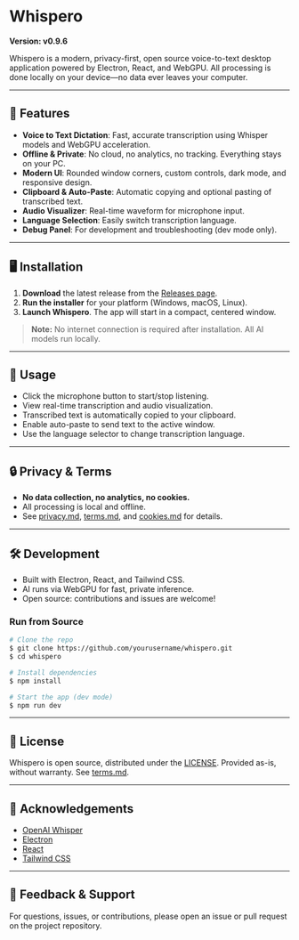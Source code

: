 # Whispero

**Version: v0.9.6**

Whispero is a modern, privacy-first, open source voice-to-text desktop application powered by Electron, React, and WebGPU. All processing is done locally on your device—no data ever leaves your computer.

---

## 🚀 Features
- **Voice to Text Dictation**: Fast, accurate transcription using Whisper models and WebGPU acceleration.
- **Offline & Private**: No cloud, no analytics, no tracking. Everything stays on your PC.
- **Modern UI**: Rounded window corners, custom controls, dark mode, and responsive design.
- **Clipboard & Auto-Paste**: Automatic copying and optional pasting of transcribed text.
- **Audio Visualizer**: Real-time waveform for microphone input.
- **Language Selection**: Easily switch transcription language.
- **Debug Panel**: For development and troubleshooting (dev mode only).

---

## 🖥️ Installation

1. **Download** the latest release from the [Releases page](./release.md).
2. **Run the installer** for your platform (Windows, macOS, Linux).
3. **Launch Whispero**. The app will start in a compact, centered window.

> **Note:** No internet connection is required after installation. All AI models run locally.

---

## 📝 Usage
- Click the microphone button to start/stop listening.
- View real-time transcription and audio visualization.
- Transcribed text is automatically copied to your clipboard.
- Enable auto-paste to send text to the active window.
- Use the language selector to change transcription language.

---

## 🔒 Privacy & Terms
- **No data collection, no analytics, no cookies.**
- All processing is local and offline.
- See [privacy.md](./privacy.md), [terms.md](./terms.md), and [cookies.md](./cookies.md) for details.

---

## 🛠 Development
- Built with Electron, React, and Tailwind CSS.
- AI runs via WebGPU for fast, private inference.
- Open source: contributions and issues are welcome!

### Run from Source
```bash
# Clone the repo
$ git clone https://github.com/yourusername/whispero.git
$ cd whispero

# Install dependencies
$ npm install

# Start the app (dev mode)
$ npm run dev
```

---

## 📄 License
Whispero is open source, distributed under the [LICENSE](./LICENSE). Provided as-is, without warranty. See [terms.md](./terms.md).

---

## 🙏 Acknowledgements
- [OpenAI Whisper](https://github.com/openai/whisper)
- [Electron](https://www.electronjs.org/)
- [React](https://react.dev/)
- [Tailwind CSS](https://tailwindcss.com/)

---

## 📣 Feedback & Support
For questions, issues, or contributions, please open an issue or pull request on the project repository. 